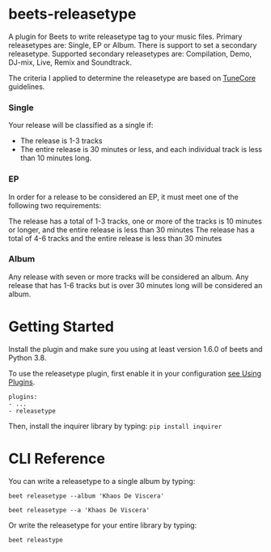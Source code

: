 # beets-releasetype
A plugin for Beets to write releasetype tag to your music files. Primary releasetypes are: Single, EP or Album. There is support to set a secondary releasetype. Supported secondary releasetypes are: Compilation, Demo, DJ-mix, Live, Remix and Soundtrack.

The criteria I applied to determine the releasetype are based on [TuneCore](https://support.tunecore.com/hc/en-ca/articles/115006689928-What-is-the-difference-between-a-Single-an-EP-and-an-Album-) guidelines.

### Single
Your release will be classified as a single if:
* The release is 1-3 tracks
* The entire release is 30 minutes or less, and each individual track is less than 10 minutes long.

### EP
In order for a release to be considered an EP, it must meet one of the following two requirements:

The release has a total of 1-3 tracks, one or more of the tracks is 10 minutes or longer, and the entire release is less than 30 minutes
The release has a total of 4-6 tracks and the entire release is less than 30 minutes

### Album
Any release with seven or more tracks will be considered an album.
Any release that has 1-6 tracks but is over 30 minutes long will be considered an album.

# Getting Started
Install the plugin and make sure you using at least version 1.6.0 of beets and Python 3.8.

To use the releasetype plugin, first enable it in your configuration [see Using Plugins](https://beets.readthedocs.io/en/latest/plugins/index.html#using-plugins). 
```
plugins:
- ...
- releasetype
```
Then, install the inquirer library by typing:
`pip install inquirer`

# CLI Reference
You can write a releasetype to a single album by typing:

`beet releasetype --album 'Khaos De Viscera'`

`beet releasetype --a 'Khaos De Viscera'`

Or write the releasetype for your entire library by typing:

`beet releastype`
